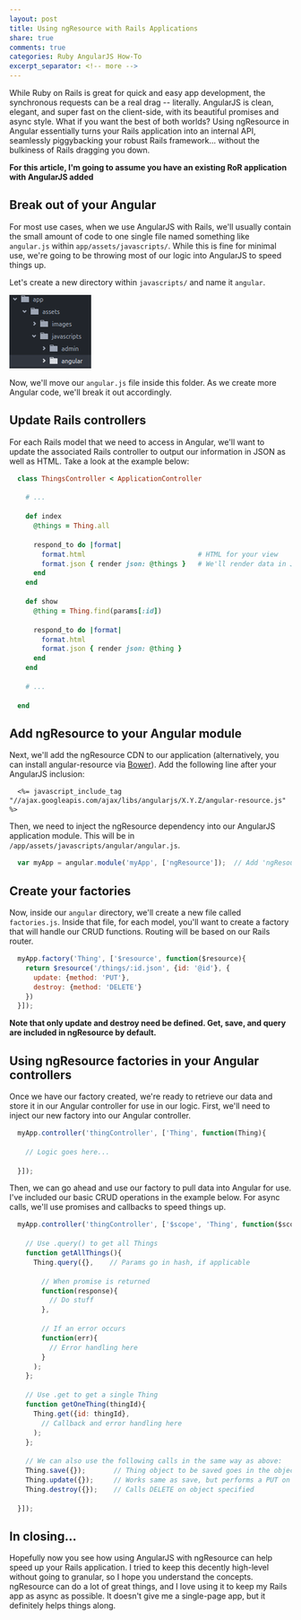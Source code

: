```yaml
---
layout: post
title: Using ngResource with Rails Applications
share: true
comments: true
categories: Ruby AngularJS How-To
excerpt_separator: <!-- more -->
---
```


While Ruby on Rails is great for quick and easy app development, the synchronous requests can be a real drag -- literally. AngularJS is clean, elegant, and super fast on the client-side, with its beautiful promises and async style. What if you want the best of both worlds? Using ngResource in Angular essentially turns your Rails application into an internal API, seamlessly piggybacking your robust Rails framework... without the bulkiness of Rails dragging you down.

<!-- more -->

**For this article, I'm going to assume you have an existing RoR application with AngularJS added**

## Break out of your Angular
For most use cases, when we use AngularJS with Rails, we'll usually contain the small amount of code to one single file named something like `angular.js` within `app/assets/javascripts/`. While this is fine for minimal use, we're going to be throwing most of our logic into AngularJS to speed things up.

Let's create a new directory within `javascripts/` and name it `angular`.

![angular folder](/images/angular_folder.png)

Now, we'll move our `angular.js` file inside this folder. As we create more Angular code, we'll break it out accordingly.

## Update Rails controllers
For each Rails model that we need to access in Angular, we'll want to update the associated Rails controller to output our information in JSON as well as HTML. Take a look at the example below:

```ruby
  class ThingsController < ApplicationController

    # ...

    def index
      @things = Thing.all

      respond_to do |format|
        format.html                            # HTML for your view
        format.json { render json: @things }   # We'll render data in JSON for AngularJS
      end
    end

    def show                                    
      @thing = Thing.find(params[:id])

      respond_to do |format|
        format.html                             
        format.json { render json: @thing }     
      end  
    end

    # ...

  end
```

## Add ngResource to your Angular module
Next, we'll add the ngResource CDN to our application (alternatively, you can install angular-resource via [Bower](http://bower.io)). Add the following line after your AngularJS inclusion:

```
  <%= javascript_include_tag "//ajax.googleapis.com/ajax/libs/angularjs/X.Y.Z/angular-resource.js" %>
```

Then, we need to inject the ngResource dependency into our AngularJS application module. This will be in `/app/assets/javascripts/angular/angular.js`.

```javascript
  var myApp = angular.module('myApp', ['ngResource']);  // Add 'ngResource' to your module
```

## Create your factories
Now, inside our `angular` directory, we'll create a new file called `factories.js`. Inside that file, for each model, you'll want to create a factory that will handle our CRUD functions. Routing will be based on our Rails router.

```javascript
  myApp.factory('Thing', ['$resource', function($resource){
    return $resource('/things/:id.json', {id: '@id'}, {
      update: {method: 'PUT'},
      destroy: {method: 'DELETE'}
    })
  }]);
```

**Note that only update and destroy need be defined. Get, save, and query are included in ngResource by default.**

## Using ngResource factories in your Angular controllers
Once we have our factory created, we're ready to retrieve our data and store it in our Angular controller for use in our logic. First, we'll need to inject our new factory into our Angular controller.

```javascript
  myApp.controller('thingController', ['Thing', function(Thing){

    // Logic goes here...

  }]);
```

Then, we can go ahead and use our factory to pull data into Angular for use. I've included our basic CRUD operations in the example below. For async calls, we'll use promises and callbacks to speed things up.

```javascript
  myApp.controller('thingController', ['$scope', 'Thing', function($scope, Thing){

    // Use .query() to get all Things
    function getAllThings(){
      Thing.query({},    // Params go in hash, if applicable

        // When promise is returned
        function(response){
          // Do stuff
        },

        // If an error occurs
        function(err){
          // Error handling here
        }
      );
    };

    // Use .get to get a single Thing
    function getOneThing(thingId){
      Thing.get({id: thingId},
        // Callback and error handling here
      );
    };

    // We can also use the following calls in the same way as above:
    Thing.save({});       // Thing object to be saved goes in the object hash
    Thing.update({});     // Works same as save, but performs a PUT on existing object
    Thing.destroy({});    // Calls DELETE on object specified

  }]);
```

## In closing...
Hopefully now you see how using AngularJS with ngResource can help speed up your Rails application. I tried to keep this decently high-level without going to granular, so I hope you understand the concepts. ngResource can do a lot of great things, and I love using it to keep my Rails app as async as possible. It doesn't give me a single-page app, but it definitely helps things along.
